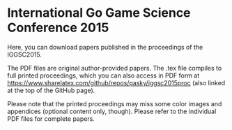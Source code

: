 # International Go Game Science Conference 2015

Here, you can download papers published in the proceedings of the IGGSC2015.

The PDF files are original author-provided papers.  The .tex file compiles to full printed proceedings, which you can also access in PDF form at
https://www.sharelatex.com/github/repos/pasky/iggsc2015proc (also linked at the top of the GitHub page).

Please note that the printed proceedings may miss some color images and appendices (optional content only, though).  Please refer to the individual PDF files for complete papers.
